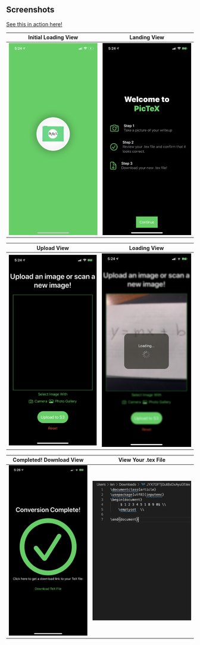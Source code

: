 ## Screenshots

[See this in action here!](http://www.youtube.com/watch?v=IQwyBaEmlQI)

| Initial Loading View | Landing View  |
| :------------------: | :-----------: |
|   ![](splash.PNG)    | ![](land.PNG) |

|   Upload View   | Loading View  |
| :-------------: | :-----------: |
| ![](upload.PNG) | ![](load.PNG) |

| Completed! Download View | View Your .tex File |
| :----------------------: | :-----------------: |
|    ![](download.PNG)     |    ![](tex.png)     |
